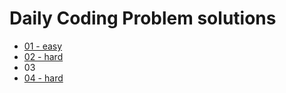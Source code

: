 # Daily Coding Problem solutions

- [01 - easy](01-easy)
- [02 - hard](02-hard)
- 03
- [04 - hard](04-hard)
